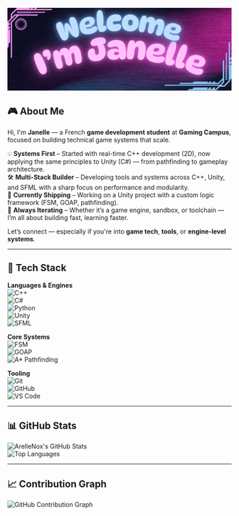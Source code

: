 ![My Banner](https://github.com/ArelleNox/ArelleNox/blob/main/banner2.png?raw=true)

## 🎮 About Me

Hi, I'm **Janelle** — a French **game development student** at **Gaming Campus**, focused on building technical game systems that scale.

💡 **Systems First** – Started with real-time C++ development (2D), now applying the same principles to Unity (C#) — from pathfinding to gameplay architecture.  
🛠 **Multi-Stack Builder** – Developing tools and systems across C++, Unity, and SFML with a sharp focus on performance and modularity.  
🚀 **Currently Shipping** – Working on a Unity project with a custom logic framework (FSM, GOAP, pathfinding).  
🧠 **Always Iterating** – Whether it’s a game engine, sandbox, or toolchain — I’m all about building fast, learning faster.  

Let’s connect — especially if you're into **game tech**, **tools**, or **engine-level systems**.

---

## 🔧 Tech Stack  

**Languages & Engines**  
![C++](https://img.shields.io/badge/-C++-00599C?style=flat&logo=c%2B%2B&logoColor=white)  
![C#](https://img.shields.io/badge/-CSharp-239120?style=flat&logo=c-sharp&logoColor=white)  
![Python](https://img.shields.io/badge/-Python-3776AB?style=flat&logo=python&logoColor=white)  
![Unity](https://img.shields.io/badge/-Unity-000000?style=flat&logo=unity&logoColor=white)  
![SFML](https://img.shields.io/badge/-SFML-008000?style=flat&logo=sfml&logoColor=white)

**Core Systems**  
![FSM](https://img.shields.io/badge/-FSM-FF8C00?style=flat)  
![GOAP](https://img.shields.io/badge/-GOAP-1E90FF?style=flat)  
![A* Pathfinding](https://img.shields.io/badge/-Pathfinding-4B8BBE?style=flat)

**Tooling**  
![Git](https://img.shields.io/badge/-Git-F05032?style=flat&logo=git&logoColor=white)  
![GitHub](https://img.shields.io/badge/-GitHub-181717?style=flat&logo=github&logoColor=white)  
![VS Code](https://img.shields.io/badge/-VSCode-007ACC?style=flat&logo=visual-studio-code&logoColor=white)

---

## 📊 GitHub Stats  
![ArelleNox's GitHub Stats](https://github-readme-stats.vercel.app/api?username=ArelleNox&show_icons=true&theme=tokyonight&cache_seconds=1800)  
![Top Languages](https://github-readme-stats.vercel.app/api/top-langs/?username=ArelleNox&layout=compact&theme=tokyonight)  

---

## 📈 Contribution Graph  
![GitHub Contribution Graph](https://github-readme-activity-graph.vercel.app/graph?username=ArelleNox&theme=tokyonight)
